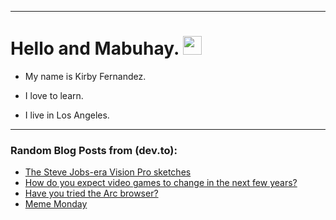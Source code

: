 
<img src="https://komarev.com/ghpvc/?username=kirbygit&style=flat-square&color=blue" alt=""/>

---
<h1>
  Hello and Mabuhay.
  <img src="https://media.giphy.com/media/hvRJCLFzcasrR4ia7z/giphy.gif" width="30px"/>
</h1>

- My name is Kirby Fernandez.

- I love to learn.

- I live in Los Angeles.

---

### Random Blog Posts from (dev.to):
<!-- BLOG-POST-LIST:START -->
- [The Steve Jobs-era Vision Pro sketches](https://dev.to/ben/the-steve-jobs-era-vision-pro-sketches-2bg9)
- [How do you expect video games to change in the next few years?](https://dev.to/ben/how-do-you-expect-video-games-to-change-in-the-next-few-years-306i)
- [Have you tried the Arc browser?](https://dev.to/ben/have-you-tried-the-arc-browser-3n9o)
- [Meme Monday](https://dev.to/ben/meme-monday-3p7n)
<!-- BLOG-POST-LIST:END -->
